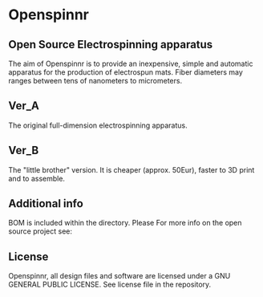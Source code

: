 # Openspinnr
## Open Source Electrospinning apparatus

The aim of Openspinnr is to provide an inexpensive, simple and automatic apparatus for the production of electrospun mats. Fiber diameters may ranges between tens of nanometers to micrometers.

## Ver_A
The original full-dimension electrospinning apparatus. 

## Ver_B
The "little brother" version. It is cheaper (approx. 50Eur), faster to 3D print and to assemble. 

## Additional info
BOM is included within the directory. Please 
For more info on the open source project see:

## License
Openspinnr, all design files and software are licensed under a GNU GENERAL PUBLIC LICENSE. See license file in the repository.
